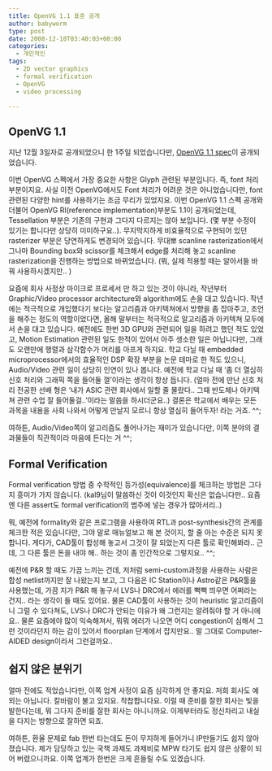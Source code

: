```yaml
---
title: OpenVG 1.1 표준 공개
author: babyworm
type: post
date: 2008-12-10T03:40:03+00:00
categories:
  - 개인적인
tags:
  - 2D vector graphics
  - formal verification
  - OpenVG
  - video processing

---
```

## OpenVG 1.1

지난 12월 3일자로 공개되었으니 한 1주일 되었습니다만, [OpenVG 1.1 spec][1]이 공개되었습니다.

이번 OpenVG 스펙에서 가장 중요한 사항은 Glyph 관련된 부분입니다. 즉, font 처리 부분이지요. 사실 이전 OpenVG에서도 Font 처리가 어려운 것은 아니었습니다만, font 관련된 다양한 hint를 사용하기는 조금 무리가 있었지요. 이번 OpenVG 1.1 스펙 공개와 더불어 OpenVG RI(reference implementation)부분도 1.1이 공개되었는데, Tessellation 부분은 기존의 구현과 그다지 다르지는 않아 보입니다. (몇 부분 수정이 있기는 합니다만 상당히 미미하구요..). 무지막지하게 비효율적으로 구현되어 있던 rasterizer 부분은 당연하게도 변경되어 있습니다. 무대뽀 scanline rasterization에서 그나마 Bounding box와 scissor를 체크해서 edge를 처리해 놓고 scanline rasterization을 진행하는 방법으로 바뀌었습니다. (뭐, 실제 적용할 때는 알아서들 바꿔 사용하시겠지만.. )

요즘에 회사 사정상 마이크로 프로세서 만 하고 있는 것이 아니라, 작년부터 Graphic/Video processor architecture와 algorithm에도 손을 대고 있습니다. 작년에는 적극적으로 개입했다기 보다는 알고리즘과 아키텍쳐에서 방향을 좀 잡아주고, 조언을 해주는 정도의 역할이었다면, 올해 말부터는 적극적으로 알고리즘과 아키텍쳐 모두에서 손을 대고 있습니다. 예전에도 한번 3D GPU와 관련되어 일을 하려고 했던 적도 있었고, Motion Estimation 관련된 일도 한적이 있어서 아주 생소한 일은 아닙니다만, 그래도 오랜만에 행렬과 삼각함수가 머리를 아프게 하지요. 학교 다닐 때 embedded microprocessor에서의 효율적인 DSP 확장 부분을 논문 테마로 한 적도 있으니, Audio/Video 관련 일이 상당히 인연이 있나 봅니다. 예전에 학교 다닐 때 ‘좀 더 열심히 신호 처리와 그래픽 쪽을 들어둘 껄’이라는 생각이 항상 듭니다. (얼마 전에 만난 신호 처리 전공한 선배 형은 ‘내가 ASIC 관련 회사에서 일할 줄 몰랐다.. 그때 반도체나 아키텍쳐 관련 수업 잘 들어둘걸..’이라는 말씀을 하시더군요..) 결론은 학교에서 배우는 모든 과목을 내용을 사회 나와서 어떻게 만날지 모르니 항상 열심히 들어두자! 라는 거죠. ^^;

여하튼, Audio/Video쪽이 알고리즘도 풀어나가는 재미가 있습니다만, 이쪽 분야의 결과물들이 직관적이라 마음에 든다는 거 ^^;

## Formal Verification

Formal verification 방법 중 수학적인 등가성(equivalence)를 체크하는 방법은 그다지 흥미가 가지 않습니다. (kal9님이 말씀하신 것이 이것인지 확신은 없습니다만.. 요즘엔 다른 assert도 formal verification의 범주에 넣는 경우가 많아서리..)

뭐, 예전에 formality와 같은 프로그램을 사용하여 RTL과 post-synthesis간의 관계를 체크한 적은 있습니다만, 그야 말로 매뉴얼보고 해 본 것이지, 할 줄 아는 수준은 되지 못합니다. 게다가, CAD툴이 합성해 놓고서 그것이 잘 되었는지 다른 툴로 확인해봐라.. 근데, 그 다른 툴은 돈을 내야 해.. 하는 것이 좀 인간적으로 그렇지요.. ^^;

예전에 P&R 할 때도 가끔 느끼는 건데, 저처럼 semi-custom과정을 사용하는 사람은 합성 netlist까지만 잘 나왔는지 보고, 그 다음은 IC Station이나 Astro같은 P&R툴을 사용했는데, 가끔 지가 P&R 해 놓구서 LVS나 DRC에서 에러를 뻑뻑 띄우면 어쩌라는 건지.. 라는 생각이 들 때도 있어요. 물론 CAD툴이 사용하는 것이 heuristic 알고리즘이니 그럴 수 있다쳐도, LVS나 DRC가 안되는 이유가 왜 그런지는 알려줘야 할 거 아니에요.. 물론 요즘에야 많이 익숙해져서, 뭐뭐 에러가 나오면 어디 congestion이 심해서 그런 것이라던지 하는 감이 있어서 floorplan 단계에서 잡지만요.. 말 그대로 Computer-AIDED design이라서 그런걸까요..

## 쉽지 않은 분위기

얼마 전에도 적었습니다만, 이쪽 업계 사정이 요즘 심각하게 안 좋지요. 저희 회사도 예외는 아닙니다. 칼바람이 불고 있지요. 착찹합니다요. 이럴 때 준비를 잘한 회사는 빛을 발한다는데, 뭐 그다지 준비를 잘한 회사는 아니니까요. 이제부터라도 정신차리고 내실을 다지는 방향으로 잘하면 되죠.

여하튼, 환율 문제로 fab 한번 타는데도 돈이 무지하게 들어가니 IP만들기도 쉽지 않아졌습니다. 제가 담당하고 있는 국책 과제도 과제비로 MPW 타기도 쉽지 않은 상황이 되어 버렸으니까요. 이쪽 업계가 한번은 크게 흔들릴 수도 있겠습니다.

 [1]: http://www.khronos.org/openvg/
